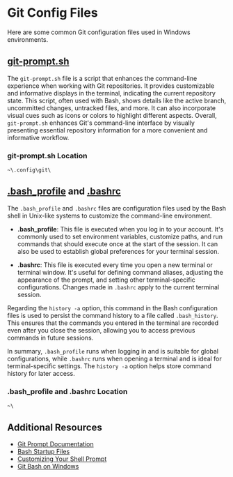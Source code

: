 # Git Config Files

Here are some common Git configuration files used in Windows environments.

## [git-prompt.sh](/windows/git/git-prompt.sh)

The `git-prompt.sh` file is a script that enhances the command-line experience when working with Git repositories. It provides customizable and informative displays in the terminal, indicating the current repository state. This script, often used with Bash, shows details like the active branch, uncommitted changes, untracked files, and more. It can also incorporate visual cues such as icons or colors to highlight different aspects. Overall, `git-prompt.sh` enhances Git's command-line interface by visually presenting essential repository information for a more convenient and informative workflow.

### git-prompt.sh Location

```shell
~\.config\git\
```

## [.bash_profile](/windows/git/.bash_profile) and [.bashrc](/windows/git/.bashrc)

The `.bash_profile` and `.bashrc` files are configuration files used by the Bash shell in Unix-like systems to customize the command-line environment.

- **.bash_profile**: This file is executed when you log in to your account. It's commonly used to set environment variables, customize paths, and run commands that should execute once at the start of the session. It can also be used to establish global preferences for your terminal session.

- **.bashrc**: This file is executed every time you open a new terminal or terminal window. It's useful for defining command aliases, adjusting the appearance of the prompt, and setting other terminal-specific configurations. Changes made in `.bashrc` apply to the current terminal session.

Regarding the `history -a` option, this command in the Bash configuration files is used to persist the command history to a file called `.bash_history`. This ensures that the commands you entered in the terminal are recorded even after you close the session, allowing you to access previous commands in future sessions.

In summary, `.bash_profile` runs when logging in and is suitable for global configurations, while `.bashrc` runs when opening a terminal and is ideal for terminal-specific settings. The `history -a` option helps store command history for later access.

### .bash_profile and .bashrc Location

```shell
~\
```

## Additional Resources

- [Git Prompt Documentation](https://github.com/git/git/blob/master/contrib/completion/git-prompt.sh)
- [Bash Startup Files](https://www.gnu.org/software/bash/manual/html_node/Bash-Startup-Files.html)
- [Customizing Your Shell Prompt](https://wiki.archlinux.org/index.php/Bash/Prompt_customization)
- [Git Bash on Windows](https://gitforwindows.org/)
